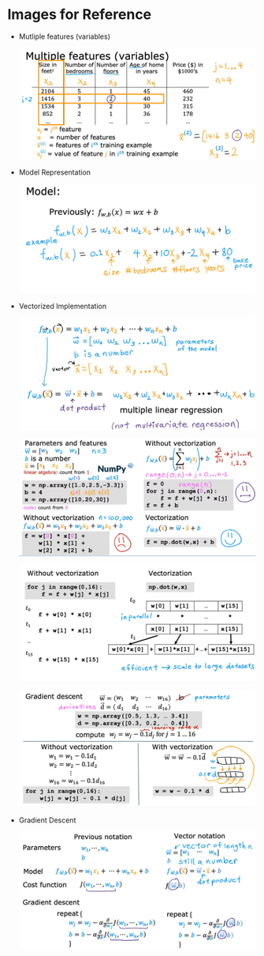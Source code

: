 # Images for Reference

- Mutliple features (variables)

    ![alt text](image.png)

- Model Representation

    ![alt text](image-1.png)

- Vectorized Implementation

    ![alt text](image-2.png)

    ![alt text](image-3.png)

    ![alt text](image-4.png)

    ![alt text](image-5.png)

- Gradient Descent

    ![alt text](image-6.png)